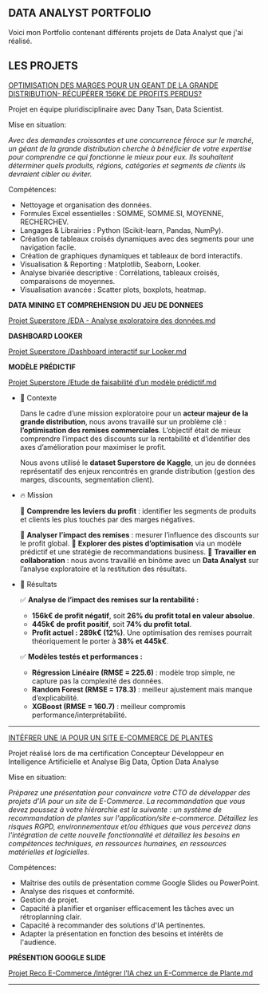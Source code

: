 DATA ANALYST PORTFOLIO
----------------------------------------

Voici mon Portfolio contenant différents projets de Data Analyst que j'ai réalisé. 



LES PROJETS
----------------------------------------
[OPTIMISATION DES MARGES POUR UN GEANT DE LA GRANDE DISTRIBUTION- RÉCUPÉRER 156K€ DE PROFITS PERDUS?](#)

Projet en équipe pluridisciplinaire avec Dany Tsan, Data Scientist.

Mise en situation:

*Avec des demandes croissantes et une concurrence féroce sur le marché, un géant de la grande distribution cherche à bénéficier de votre expertise pour comprendre 
ce qui fonctionne le mieux pour eux. Ils souhaitent déterminer quels produits, régions, catégories et segments de clients ils devraient cibler ou éviter.*

Compétences:

- Nettoyage et organisation des données.
- Formules Excel essentielles : SOMME, SOMME.SI, MOYENNE, RECHERCHEV.
- Langages & Librairies : Python (Scikit-learn, Pandas, NumPy).
- Création de tableaux croisés dynamiques avec des segments pour une navigation facile.
- Création de graphiques dynamiques et tableaux de bord interactifs.
- Visualisation & Reporting : Matplotlib, Seaborn, Looker.
- Analyse bivariée descriptive : Corrélations, tableaux croisés, comparaisons de moyennes.
- Visualisation avancée : Scatter plots, boxplots, heatmap.

 **DATA MINING ET COMPREHENSION DU JEU DE DONNEES** 

 
  [Projet Superstore /EDA - Analyse exploratoire des données.md](https://github.com/FinkTh/Data-Analyst-Portfolio/blob/7122cc19b18921f663fb00d969860f562213ba71/Projet%20Superstore%20/EDA%20-%20Analyse%20exploratoire%20des%20donn%C3%A9es.md)


 **DASHBOARD LOOKER**


  [Projet Superstore /Dashboard interactif sur Looker.md](https://github.com/FinkTh/Data-Analyst-Portfolio/blob/31e84fac9496ab87a27f847688ea48aec2c0c262/Projet%20Superstore%20/Dashboard%20interactif%20sur%20Looker.md)



 **MODÈLE PRÉDICTIF**

  [Projet Superstore /Etude de faisabilité d’un modèle prédictif.md](https://github.com/FinkTh/Data-Analyst-Portfolio/blob/9eace761c267fb01e0a83cdaf78c435ce6d320ac/Projet%20Superstore%20/Etude%20de%20faisabilit%C3%A9%20d%E2%80%99un%20mod%C3%A8le%20pr%C3%A9dictif.md)

- 💬 Contexte
    
    Dans le cadre d’une mission exploratoire pour un **acteur majeur de la grande distribution**, nous avons travaillé sur un problème clé : **l’optimisation des remises commerciales**. L’objectif était de mieux comprendre l’impact des discounts sur la rentabilité et d’identifier des axes d’amélioration pour maximiser le profit.
    
    Nous avons utilisé le **dataset Superstore de Kaggle**, un jeu de données représentatif des enjeux rencontrés en grande distribution (gestion des marges, discounts, segmentation client).

- 🔥 Mission
    
    📌 **Comprendre les leviers du profit** : identifier les segments de produits et clients les plus touchés par des marges négatives.
    
    📌 **Analyser l’impact des remises** : mesurer l’influence des discounts sur le profit global.
    📌 **Explorer des pistes d’optimisation** via un modèle prédictif et une stratégie de recommandations business.
    📌 **Travailler en collaboration** : nous avons travaillé en binôme avec un **Data Analyst** sur l’analyse exploratoire et la restitution des résultats.

- 🎯 Résultats
    
    ✅ **Analyse de l’impact des remises sur la rentabilité :**
    
    - **156k€ de profit négatif**, soit **26% du profit total en valeur absolue**.
    - **445k€ de profit positif**, soit **74% du profit total**.
    - **Profit actuel : 289k€ (12%)**. Une optimisation des remises pourrait théoriquement le porter à **38% et 445k€**.
   
    ✅ **Modèles testés et performances :**

    - **Régression Linéaire (RMSE = 225.6)** : modèle trop simple, ne capture pas la complexité des données.
    - **Random Forest (RMSE = 178.3)** : meilleur ajustement mais manque d’explicabilité.
    - **XGBoost (RMSE = 160.7)** : meilleur compromis performance/interprétabilité.

---
[INTÉFRER UNE IA POUR UN SITE E-COMMERCE DE PLANTES](#)

Projet réalisé lors de ma certification Concepteur Développeur en Intelligence Artificielle et Analyse Big Data, Option Data Analyse 

Mise en situation:

*Préparez une présentation pour convaincre votre CTO de développer des projets d’IA pour un site de E-Commerce. La recommandation que vous devez poussez à votre hiérarchie est la suivante : un système de recommandation de plantes sur l'application/site e-commerce. Détaillez les risques RGPD, environnementaux et/ou éthiques que vous percevez dans l'intégration de cette nouvelle fonctionnalité et détaillez les besoins en compétences techniques, en ressources humaines, en ressources matérielles et logicielles.*

Compétences:

- Maîtrise des outils de présentation comme Google Slides ou PowerPoint.
- Analyse des risques et conformité.
- Gestion de projet.
- Capacité à planifier et organiser efficacement les tâches avec un rétroplanning clair.
- Capacité à recommander des solutions d'IA pertinentes.
- Adapter la présentation en fonction des besoins et intérêts de l'audience.


**PRÉSENTION GOOGLE SLIDE**

   [Projet Reco E-Commerce /Intégrer l’IA chez un E-Commerce de Plante.md](https://github.com/FinkTh/Data-Analyst-Portfolio/blob/437ac38867a36cb98607e948104adf376723a5cf/Projet%20Reco%20E-Commerce/Int%C3%A9grer%20l%E2%80%99IA%20chez%20un%20E-Commerce%20de%20Plante.md)


---



